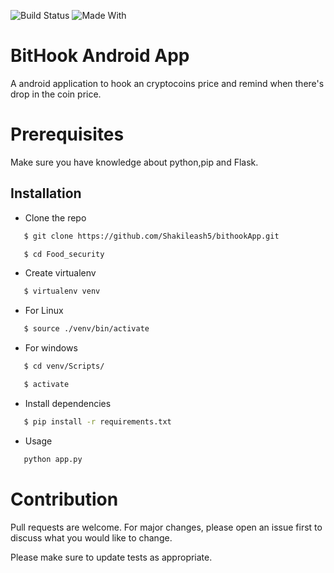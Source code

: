 
![Build Status](https://img.shields.io/badge/build-completed-brightgreen?style=for-the-badge&logo=appveyor)
![Made With](https://img.shields.io/badge/Made%20With-Flask-cyan?style=for-the-badge&logo=appveyor)
# BitHook Android App 
A android application to hook an cryptocoins price and remind when there's drop in
the coin price.

# Prerequisites
Make sure you have knowledge about python,pip and Flask. 

## Installation

* Clone the repo
```sh
   $ git clone https://github.com/Shakileash5/bithookApp.git
```
```sh
   $ cd Food_security
```
* Create virtualenv
```sh
   $ virtualenv venv
```
* For Linux
```sh
   $ source ./venv/bin/activate
```
* For windows
```sh
   $ cd venv/Scripts/
```
```sh
   $ activate
```
* Install dependencies
```sh
   $ pip install -r requirements.txt
```
* Usage
```sh
   python app.py
```
# Contribution
Pull requests are welcome. For major changes, please open an issue first to discuss what you would like to change.

Please make sure to update tests as appropriate.